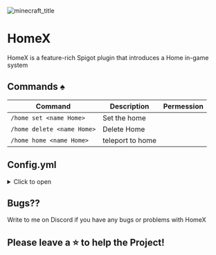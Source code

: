 
![minecraft_title](https://github.com/Akari-my/HomeX/assets/58370835/8c00ba98-b79f-4f6e-bdb5-1e0f18e262f1)

# HomeX
HomeX is a feature-rich Spigot plugin that introduces a Home in-game system

## Commands :spades:
Command | Description | Permession
--- | --- | ---
`/home set <name Home>` | Set the home
`/home delete <name Home>` | Delete Home
`/home home <name Home>` | teleport to home

## Config.yml
<details>
  <summary>Click to open</summary>

```yaml
#
#    _    _                       __   __
#   | |  | |                      \ \ / /
#   | |__| | ___  _ __ ___   ___   \ V /
#   |  __  |/ _ \| '_ ` _ \ / _ \   > <
#   | |  | | (_) | | | | | |  __/  / . \
#   |_|  |_|\___/|_| |_| |_|\___| /_/ \_\
#
#      This Plugin was made with ❤️ by Akari_my
#      GitHub: github.com/Akari-my
#      Discord for support: akari_my
#
#      version: 1.0.0-RELEASE

Database:
  hostname:
  port:
  database:
  user:
  password:

settings:
  cooldownSeconds: 3
  maxHomes: 2


messages:
  success:
    homeSet: "&aHome '%home%' set successfully!"
    homeDeleted: "&aHome '%home%' successfully deleted!"
    teleportedToHome: "&aTeleported to home '%home%'!"
    coolDown: "§aYou will be teleported between 3 seconds"
  error:
    homeAlreadyExists: "&cThe home '%home%' already exists."
    homeNotFound: "&cThe home '%home%' does not exist."
    coolDownWait: "§cYou must wait before you can teleport again"
    maxHomesReached: "§cYou can no longer create Home because you have exceeded the maximum limit"
```
</details>

## Bugs??
Write to me on Discord if you have any bugs or problems with HomeX

## Please leave a ⭐ to help the Project!
